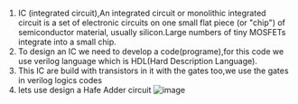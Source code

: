 1. IC (integrated circuit),An integrated circuit or monolithic integrated circuit  is a set of electronic circuits on one small flat piece (or "chip")
of semiconductor material, usually silicon.Large numbers of tiny MOSFETs integrate into a small chip.
2. To design an IC we need to develop a code(programe),for this code we use verilog language which is HDL(Hard Description Language).
3. This IC are build with transistors in it with the gates too,we use the gates in verilog logics codes 
4. lets use design a Hafe Adder circuit 
            ![image](https://user-images.githubusercontent.com/93262817/147926355-93f25fd0-beee-4a0e-8535-60d0c90d8b2f.png)
  
  





















                     
